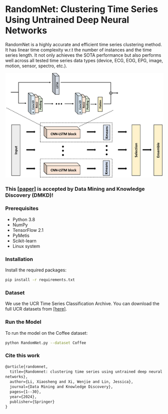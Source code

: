 # RandomNet: Clustering Time Series Using Untrained Deep Neural Networks
RandomNet is a highly accurate and efficient time series clustering method. It has linear time complexity w.r.t the number of instances and the time series length. It not only achieves the SOTA performance but also performs well across all tested time series data types (device, ECG, EOG, EPG, image, motion, sensor, spectro, etc.).

![Overall Architecture](overview.png)

### This [[paper]](https://rdcu.be/dLCXS) is accepted by Data Mining and Knowledge Discovery (DMKD)!

### Prerequisites
- Python 3.8
- NumPy
- TensorFlow 2.1
- PyMetis
- Scikit-learn
- Linux system

### Installation
Install the required packages:
```sh
pip install -r requirements.txt
```
### Dataset
We use the UCR Time Series Classification Archive. You can download the full UCR datasets from [[here]](https://www.cs.ucr.edu/~eamonn/time_series_data_2018/).

### Run the Model
To run the model on the Coffee dataset:
```sh
python RandomNet.py --dataset Coffee
```
### Cite this work
```
@article{randomnet,
  title={Randomnet: clustering time series using untrained deep neural networks},
  author={Li, Xiaosheng and Xi, Wenjie and Lin, Jessica},
  journal={Data Mining and Knowledge Discovery},
  pages={1--30},
  year={2024},
  publisher={Springer}
}
```
